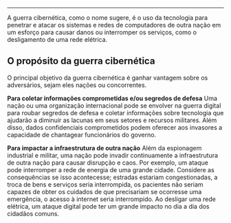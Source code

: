 
---

A guerra cibernética, como o nome sugere, é o uso da tecnologia para penetrar e atacar os sistemas e redes de computadores de outra nação em um esforço para causar danos ou interromper os serviços, como o desligamento de uma rede elétrica.

## O propósito da guerra cibernética 

O principal objetivo da guerra cibernética é ganhar vantagem sobre os adversários, sejam eles nações ou concorrentes.

**Para coletar informações comprometidas e/ou segredos de defesa**
Uma nação ou uma organização internacional pode se envolver na guerra digital para roubar segredos de defesa e coletar informações sobre tecnologia que ajudarão a diminuir as lacunas em seus setores e recursos militares.
Além disso, dados confidenciais comprometidos podem oferecer aos invasores a capacidade de chantagear funcionários do governo.

**Para impactar a infraestrutura de outra nação**
Além da espionagem industrial e militar, uma nação pode invadir continuamente a infraestrutura de outra nação para causar disrupção e caos. Por exemplo, um ataque pode interromper a rede de energia de uma grande cidade. Considere as consequências se isso acontecesse; estradas estariam congestionadas, a troca de bens e serviços seria interrompida, os pacientes não seriam capazes de obter os cuidados de que precisariam se ocorresse uma emergência, o acesso à internet seria interrompido. Ao desligar uma rede elétrica, um ataque digital pode ter um grande impacto no dia a dia dos cidadãos comuns.